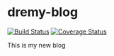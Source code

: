 # dremy-blog

[![Build Status](https://travis-ci.org/DremyGit/dremy-blog.png)](https://travis-ci.org/DremyGit/dremy-blog)
[![Coverage Status](https://coveralls.io/repos/github/DremyGit/dremy-blog/badge.svg?branch=master)](https://coveralls.io/github/DremyGit/dremy-blog?branch=master)


This is my new blog
